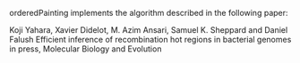 orderedPainting implements the algorithm described in the following paper:

  Koji Yahara, Xavier Didelot, M. Azim Ansari, Samuel K. Sheppard and Daniel Falush
  Efficient inference of recombination hot regions in bacterial genomes
  in press, Molecular Biology and Evolution

